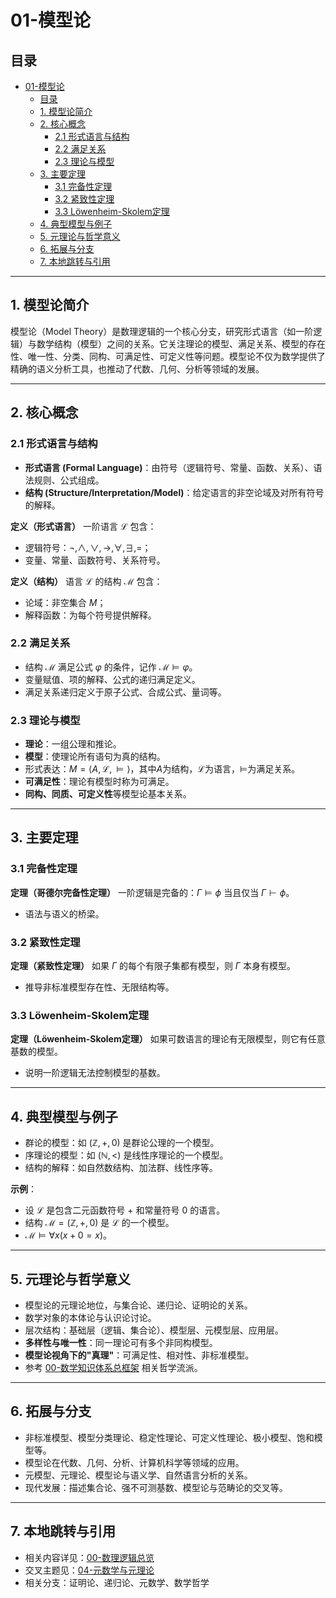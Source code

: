 # 01-模型论

## 目录

- [01-模型论](#01-模型论)
  - [目录](#目录)
  - [1. 模型论简介](#1-模型论简介)
  - [2. 核心概念](#2-核心概念)
    - [2.1 形式语言与结构](#21-形式语言与结构)
    - [2.2 满足关系](#22-满足关系)
    - [2.3 理论与模型](#23-理论与模型)
  - [3. 主要定理](#3-主要定理)
    - [3.1 完备性定理](#31-完备性定理)
    - [3.2 紧致性定理](#32-紧致性定理)
    - [3.3 Löwenheim-Skolem定理](#33-löwenheim-skolem定理)
  - [4. 典型模型与例子](#4-典型模型与例子)
  - [5. 元理论与哲学意义](#5-元理论与哲学意义)
  - [6. 拓展与分支](#6-拓展与分支)
  - [7. 本地跳转与引用](#7-本地跳转与引用)

---

## 1. 模型论简介

模型论（Model Theory）是数理逻辑的一个核心分支，研究形式语言（如一阶逻辑）与数学结构（模型）之间的关系。它关注理论的模型、满足关系、模型的存在性、唯一性、分类、同构、可满足性、可定义性等问题。模型论不仅为数学提供了精确的语义分析工具，也推动了代数、几何、分析等领域的发展。

---

## 2. 核心概念

### 2.1 形式语言与结构

- **形式语言 (Formal Language)**：由符号（逻辑符号、常量、函数、关系）、语法规则、公式组成。
- **结构 (Structure/Interpretation/Model)**：给定语言的非空论域及对所有符号的解释。

**定义（形式语言）**
一阶语言 $\mathcal{L}$ 包含：

- 逻辑符号：$\neg, \land, \lor, \rightarrow, \forall, \exists, =$；
- 变量、常量、函数符号、关系符号。

**定义（结构）**
语言 $\mathcal{L}$ 的结构 $\mathcal{M}$ 包含：

- 论域：非空集合 $M$；
- 解释函数：为每个符号提供解释。

### 2.2 满足关系

- 结构 $\mathcal{M}$ 满足公式 $\varphi$ 的条件，记作 $\mathcal{M} \models \varphi$。
- 变量赋值、项的解释、公式的递归满足定义。
- 满足关系递归定义于原子公式、合成公式、量词等。

### 2.3 理论与模型

- **理论**：一组公理和推论。
- **模型**：使理论所有语句为真的结构。
- 形式表达：$M = \langle A, \mathcal{L}, \models \rangle$，其中$A$为结构，$\mathcal{L}$为语言，$\models$为满足关系。
- **可满足性**：理论有模型时称为可满足。
- **同构、同质、可定义性**等模型论基本关系。

---

## 3. 主要定理

### 3.1 完备性定理

**定理（哥德尔完备性定理）**
一阶逻辑是完备的：$\Gamma \models \phi$ 当且仅当 $\Gamma \vdash \phi$。

- 语法与语义的桥梁。

### 3.2 紧致性定理

**定理（紧致性定理）**
如果 $\Gamma$ 的每个有限子集都有模型，则 $\Gamma$ 本身有模型。

- 推导非标准模型存在性、无限结构等。

### 3.3 Löwenheim-Skolem定理

**定理（Löwenheim-Skolem定理）**
如果可数语言的理论有无限模型，则它有任意基数的模型。

- 说明一阶逻辑无法控制模型的基数。

---

## 4. 典型模型与例子

- 群论的模型：如 $(\mathbb{Z}, +, 0)$ 是群论公理的一个模型。
- 序理论的模型：如 $(\mathbb{N}, <)$ 是线性序理论的一个模型。
- 结构的解释：如自然数结构、加法群、线性序等。

**示例**：

- 设 $\mathcal{L}$ 是包含二元函数符号 $+$ 和常量符号 $0$ 的语言。
- 结构 $\mathcal{M} = (\mathbb{Z}, +, 0)$ 是 $\mathcal{L}$ 的一个模型。
- $\mathcal{M} \models \forall x (x + 0 = x)$。

---

## 5. 元理论与哲学意义

- 模型论的元理论地位，与集合论、递归论、证明论的关系。
- 数学对象的本体论与认识论讨论。
- 层次结构：基础层（逻辑、集合论）、模型层、元模型层、应用层。
- **多样性与唯一性**：同一理论可有多个非同构模型。
- **模型论视角下的"真理"**：可满足性、相对性、非标准模型。
- 参考 [00-数学知识体系总框架](../../09-项目总览/01-Plans_and_Roadmaps/00-数学知识体系总框架.md#2-1-1-数学哲学流派) 相关哲学流派。

---

## 6. 拓展与分支

- 非标准模型、模型分类理论、稳定性理论、可定义性理论、极小模型、饱和模型等。
- 模型论在代数、几何、分析、计算机科学等领域的应用。
- 元模型、元理论、模型论与语义学、自然语言分析的关系。
- 现代发展：描述集合论、强不可测基数、模型论与范畴论的交叉等。

---

## 7. 本地跳转与引用

- 相关内容详见：[00-数理逻辑总览](00-数理逻辑总览.md)
- 交叉主题见：[04-元数学与元理论](04-元数学与元理论.md)
- 相关分支：证明论、递归论、元数学、数学哲学
